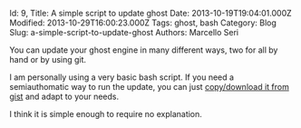 Id: 9,
Title: A simple script to update ghost
Date: 2013-10-19T19:04:01.000Z
Modified: 2013-10-29T16:00:23.000Z
Tags: ghost, bash
Category: Blog
Slug: a-simple-script-to-update-ghost
Authors: Marcello Seri

You can update your ghost engine in many different ways, two for all by hand or by using git. 

I am personally using a very basic bash script. If you need a semiauthomatic way to run the update, you can just [copy/download it from gist](https://gist.github.com/mseri/7059958) and adapt to your needs.

I think it is simple enough to require no explanation.

<script src="https://gist.github.com/mseri/7059958.js"></script>